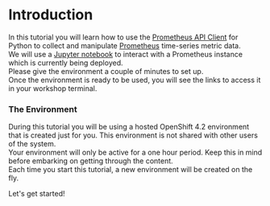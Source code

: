 # Introduction

In this tutorial you will learn how to use the [Prometheus API Client](https://github.com/AICoE/prometheus-api-client-python) for Python to collect and manipulate [Prometheus](https://github.com/prometheus/prometheus#prometheus) time-series metric data. <br>
We will use a [Jupyter notebook](https://jupyter-notebook.readthedocs.io/en/stable/) to interact with a Prometheus instance which is currently being deployed. <br>
Please give the environment a couple of minutes to set up. <br>
Once the environment is ready to be used, you will see the links to access it in your workshop terminal.


### The Environment

During this tutorial you will be using a hosted OpenShift 4.2 environment that is created just for you. This environment is not shared with other users of the system. <br>
Your environment will only be active for a one hour period. Keep this in mind before embarking on getting through the content. <br>
Each time you start this tutorial, a new environment will be created on the fly.

Let's get started!

